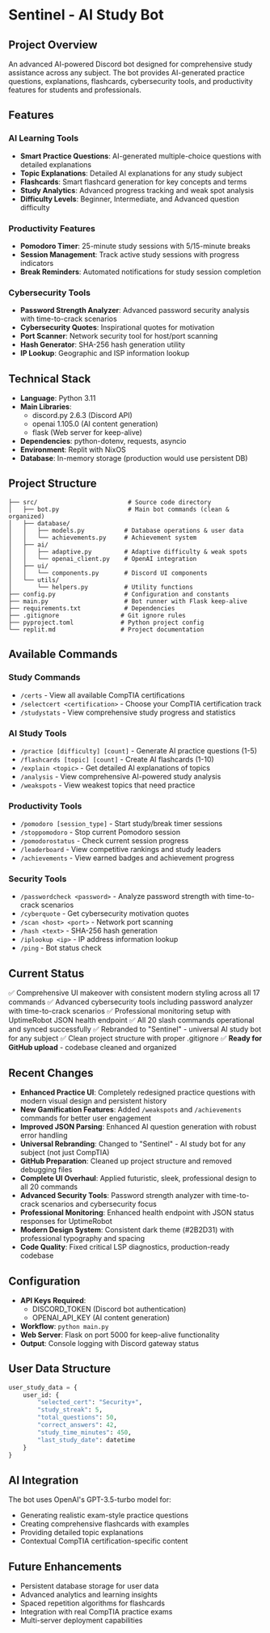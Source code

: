 # Sentinel - AI Study Bot

## Project Overview
An advanced AI-powered Discord bot designed for comprehensive study assistance across any subject. The bot provides AI-generated practice questions, explanations, flashcards, cybersecurity tools, and productivity features for students and professionals.

## Features

### AI Learning Tools
- **Smart Practice Questions**: AI-generated multiple-choice questions with detailed explanations
- **Topic Explanations**: Detailed AI explanations for any study subject
- **Flashcards**: Smart flashcard generation for key concepts and terms
- **Study Analytics**: Advanced progress tracking and weak spot analysis
- **Difficulty Levels**: Beginner, Intermediate, and Advanced question difficulty

### Productivity Features
- **Pomodoro Timer**: 25-minute study sessions with 5/15-minute breaks
- **Session Management**: Track active study sessions with progress indicators
- **Break Reminders**: Automated notifications for study session completion

### Cybersecurity Tools
- **Password Strength Analyzer**: Advanced password security analysis with time-to-crack scenarios
- **Cybersecurity Quotes**: Inspirational quotes for motivation
- **Port Scanner**: Network security tool for host/port scanning
- **Hash Generator**: SHA-256 hash generation utility
- **IP Lookup**: Geographic and ISP information lookup

## Technical Stack
- **Language**: Python 3.11
- **Main Libraries**: 
  - discord.py 2.6.3 (Discord API)
  - openai 1.105.0 (AI content generation)
  - flask (Web server for keep-alive)
- **Dependencies**: python-dotenv, requests, asyncio
- **Environment**: Replit with NixOS
- **Database**: In-memory storage (production would use persistent DB)

## Project Structure
```
├── src/                         # Source code directory
│   ├── bot.py                   # Main bot commands (clean & organized)
│   ├── database/
│   │   ├── models.py           # Database operations & user data
│   │   └── achievements.py     # Achievement system
│   ├── ai/
│   │   ├── adaptive.py         # Adaptive difficulty & weak spots
│   │   └── openai_client.py    # OpenAI integration
│   ├── ui/
│   │   └── components.py       # Discord UI components
│   └── utils/
│       └── helpers.py          # Utility functions
├── config.py                   # Configuration and constants
├── main.py                     # Bot runner with Flask keep-alive
├── requirements.txt            # Dependencies
├── .gitignore                 # Git ignore rules
├── pyproject.toml             # Python project config
└── replit.md                  # Project documentation
```

## Available Commands

### Study Commands
- `/certs` - View all available CompTIA certifications
- `/selectcert <certification>` - Choose your CompTIA certification track
- `/studystats` - View comprehensive study progress and statistics

### AI Study Tools
- `/practice [difficulty] [count]` - Generate AI practice questions (1-5)
- `/flashcards [topic] [count]` - Create AI flashcards (1-10)
- `/explain <topic>` - Get detailed AI explanations of topics
- `/analysis` - View comprehensive AI-powered study analysis
- `/weakspots` - View weakest topics that need practice

### Productivity Tools
- `/pomodoro [session_type]` - Start study/break timer sessions
- `/stoppomodoro` - Stop current Pomodoro session
- `/pomodorostatus` - Check current session progress
- `/leaderboard` - View competitive rankings and study leaders
- `/achievements` - View earned badges and achievement progress

### Security Tools  
- `/passwordcheck <password>` - Analyze password strength with time-to-crack scenarios
- `/cyberquote` - Get cybersecurity motivation quotes
- `/scan <host> <port>` - Network port scanning  
- `/hash <text>` - SHA-256 hash generation
- `/iplookup <ip>` - IP address information lookup
- `/ping` - Bot status check

## Current Status
✅ Comprehensive UI makeover with consistent modern styling across all 17 commands
✅ Advanced cybersecurity tools including password analyzer with time-to-crack scenarios
✅ Professional monitoring setup with UptimeRobot JSON health endpoint
✅ All 20 slash commands operational and synced successfully
✅ Rebranded to "Sentinel" - universal AI study bot for any subject
✅ Clean project structure with proper .gitignore
✅ **Ready for GitHub upload** - codebase cleaned and organized

## Recent Changes  
- **Enhanced Practice UI**: Completely redesigned practice questions with modern visual design and persistent history
- **New Gamification Features**: Added `/weakspots` and `/achievements` commands for better user engagement
- **Improved JSON Parsing**: Enhanced AI question generation with robust error handling
- **Universal Rebranding**: Changed to "Sentinel" - AI study bot for any subject (not just CompTIA)
- **GitHub Preparation**: Cleaned up project structure and removed debugging files
- **Complete UI Overhaul**: Applied futuristic, sleek, professional design to all 20 commands
- **Advanced Security Tools**: Password strength analyzer with time-to-crack scenarios and cybersecurity focus
- **Professional Monitoring**: Enhanced health endpoint with JSON status responses for UptimeRobot
- **Modern Design System**: Consistent dark theme (#2B2D31) with professional typography and spacing
- **Code Quality**: Fixed critical LSP diagnostics, production-ready codebase

## Configuration
- **API Keys Required**: 
  - DISCORD_TOKEN (Discord bot authentication)
  - OPENAI_API_KEY (AI content generation)
- **Workflow**: `python main.py`
- **Web Server**: Flask on port 5000 for keep-alive functionality
- **Output**: Console logging with Discord gateway status

## User Data Structure
```python
user_study_data = {
    user_id: {
        "selected_cert": "Security+",
        "study_streak": 5,
        "total_questions": 50,
        "correct_answers": 42,
        "study_time_minutes": 450,
        "last_study_date": datetime
    }
}
```

## AI Integration
The bot uses OpenAI's GPT-3.5-turbo model for:
- Generating realistic exam-style practice questions
- Creating comprehensive flashcards with examples
- Providing detailed topic explanations
- Contextual CompTIA certification-specific content

## Future Enhancements
- Persistent database storage for user data
- Advanced analytics and learning insights
- Spaced repetition algorithms for flashcards
- Integration with real CompTIA practice exams
- Multi-server deployment capabilities